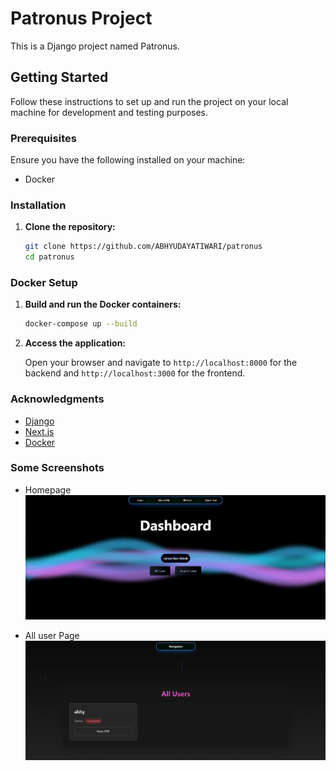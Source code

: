 # Patronus Project

This is a Django project named Patronus.

## Getting Started

Follow these instructions to set up and run the project on your local machine for development and testing purposes.

### Prerequisites

Ensure you have the following installed on your machine:

- Docker 

### Installation

1. **Clone the repository:**

    ```bash
    git clone https://github.com/ABHYUDAYATIWARI/patronus
    cd patronus
    ```

### Docker Setup 

1. **Build and run the Docker containers:**

    ```bash
    docker-compose up --build
    ```

2. **Access the application:**

    Open your browser and navigate to `http://localhost:8000` for the backend and `http://localhost:3000` for the frontend.

### Acknowledgments

- [Django](https://www.djangoproject.com/)
- [Next.js](https://nextjs.org/)
- [Docker](https://www.docker.com/)

### Some Screenshots 
- Homepage
![Homepage](static/home.png)

- All user Page
![AllUser](static/allUser.png)